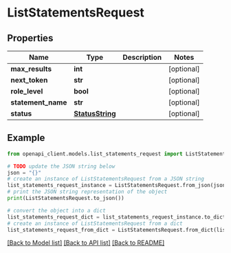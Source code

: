 # ListStatementsRequest


## Properties

Name | Type | Description | Notes
------------ | ------------- | ------------- | -------------
**max_results** | **int** |  | [optional] 
**next_token** | **str** |  | [optional] 
**role_level** | **bool** |  | [optional] 
**statement_name** | **str** |  | [optional] 
**status** | [**StatusString**](StatusString.md) |  | [optional] 

## Example

```python
from openapi_client.models.list_statements_request import ListStatementsRequest

# TODO update the JSON string below
json = "{}"
# create an instance of ListStatementsRequest from a JSON string
list_statements_request_instance = ListStatementsRequest.from_json(json)
# print the JSON string representation of the object
print(ListStatementsRequest.to_json())

# convert the object into a dict
list_statements_request_dict = list_statements_request_instance.to_dict()
# create an instance of ListStatementsRequest from a dict
list_statements_request_from_dict = ListStatementsRequest.from_dict(list_statements_request_dict)
```
[[Back to Model list]](../README.md#documentation-for-models) [[Back to API list]](../README.md#documentation-for-api-endpoints) [[Back to README]](../README.md)


